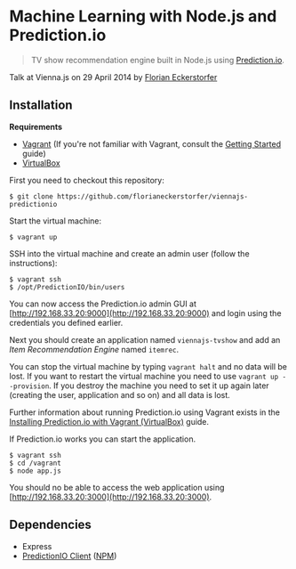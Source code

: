 Machine Learning with Node.js and Prediction.io
===============================================

> TV show recommendation engine built in Node.js using [Prediction.io](http://prediction.io).

Talk at Vienna.js on 29 April 2014 by [Florian Eckerstorfer](http://florian.ec)


Installation
------------

**Requirements**

- [Vagrant](http://www.vagrantup.com) (If you're not familiar with Vagrant, consult the [Getting Started](http://docs.vagrantup.com/v2/getting-started/index.html) guide)
- [VirtualBox](https://www.virtualbox.org)

First you need to checkout this repository:

```shell
$ git clone https://github.com/florianeckerstorfer/viennajs-predictionio
```

Start the virtual machine:

```shell
$ vagrant up
```

SSH into the virtual machine and create an admin user (follow the instructions):

```shell
$ vagrant ssh
$ /opt/PredictionIO/bin/users
```

You can now access the Prediction.io admin GUI at [http://192.168.33.20:9000](http://192.168.33.20:9000) and login using the credentials you defined earlier.

Next you should create an application named `viennajs-tvshow` and add an *Item Recommendation Engine* named `itemrec`.

You can stop the virtual machine by typing `vagrant halt` and no data will be lost. If you want to restart the virtual machine you need to use `vagrant up --provision`. If you destroy the machine you need to set it up again later (creating the user, application and so on) and all data is lost.

Further information about running Prediction.io using Vagrant exists in the [Installing Prediction.io with Vagrant (VirtualBox)](http://docs.prediction.io/current/installation/install-predictionio-with-virtualbox-vagrant.html) guide.

If Prediction.io works you can start the application.

```shell
$ vagrant ssh
$ cd /vagrant
$ node app.js
```

You should no be able to access the web application using [http://192.168.33.20:3000](http://192.168.33.20:3000).


Dependencies
------------

- Express
- [PredictionIO Client](https://github.com/kostyantyn/PredictionIO-NodeJS-Client) ([NPM](https://www.npmjs.org/package/predictionio-client))
